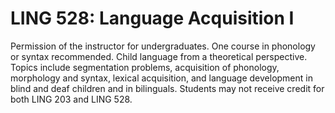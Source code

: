 # LING 528: Language Acquisition I

Permission of the instructor for undergraduates. One course in phonology or syntax recommended. Child language from a theoretical perspective. Topics include segmentation problems, acquisition of phonology, morphology and syntax, lexical acquisition, and language development in blind and deaf children and in bilinguals. Students may not receive credit for both LING 203 and LING 528.